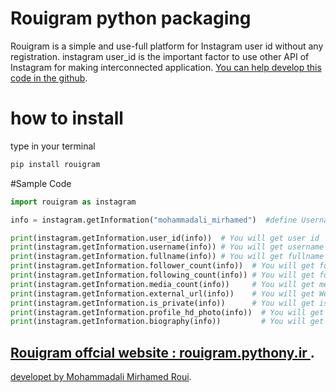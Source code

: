 # Rouigram python packaging

Rouigram is a simple and use-full platform for Instagram user id 
without any registration. instagram user_id is the important factor 
to use other API of Instagram for making interconnected application.
[You can help develop this code in the github][src]. 
# how to install 
type in your terminal 
```python
pip install rouigram
```
#Sample Code
```python
import rouigram as instagram

info = instagram.getInformation("mohammadali_mirhamed")  #define Username

print(instagram.getInformation.user_id(info))  # You will get user id
print(instagram.getInformation.username(info)) # You will get username
print(instagram.getInformation.fullname(info)) # You will get fullname
print(instagram.getInformation.follower_count(info))  # You will get follower count
print(instagram.getInformation.following_count(info)) # You will get following count
print(instagram.getInformation.media_count(info))     # You will get media_count
print(instagram.getInformation.external_url(info))    # You will get Website link
print(instagram.getInformation.is_private(info))      # You will get is_private
print(instagram.getInformation.profile_hd_photo(info))  # You will get FullHd profile Image
print(instagram.getInformation.biography(info))         # You will get biography
```


[Rouigram offcial website : rouigram.pythony.ir ][web].
----
[developet by Mohammadali Mirhamed Roui][rst].

[src]: https://github.com/MohammadaliMirhamed/rouigram.py
[web]: https://www.mirhamedrooy.ir/rouigram/
[rst]: https://www.mirhamedrooy.ir

